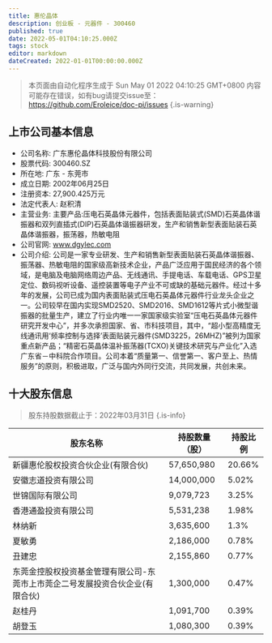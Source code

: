 ```yaml
---
title: 惠伦晶体
description: 创业板 - 元器件 - 300460
published: true
date: 2022-05-01T04:10:25.000Z
tags: stock
editor: markdown
dateCreated: 2022-01-01T00:00:00.000Z
---
```


> 本页面由自动化程序生成于 Sun May 01 2022 04:10:25 GMT+0800
> 内容可能存在错误，如有bug请提交issue至：https://github.com/Eroleice/doc-pi/issues
{.is-warning}

## 上市公司基本信息
- 公司名称: 广东惠伦晶体科技股份有限公司
- 股票代码: 300460.SZ
- 所在地: 广东 - 东莞市
- 成立日期: 2002年06月25日
- 注册资本: 27,900.425万元
- 法定代表人: 赵积清
- 主营业务: 主要产品:压电石英晶体元器件，包括表面贴装式(SMD)石英晶体谐振器和双列直插式(DIP)石英晶体谐振器研发，生产和销售新型表面贴装石英晶体谐振器，振荡器，热敏电阻
- 公司官网: www.dgylec.com
- 公司介绍: 公司是一家专业研发、生产和销售新型表面贴装石英晶体谐振器、振荡器、热敏电阻的国家级高新技术企业，产品广泛应用于国民经济的各个领域，是电脑及电脑网络周边产品、无线通讯、手提电话、车载电话、GPS卫星定位、数码视听设备、遥控装置等电子产业不可或缺的基础元器件。经过十多年的发展，公司已成为国内表面贴装式压电石英晶体元器件行业龙头企业之一。公司较早在国内实现SMD2520、SMD2016、SMD1612等片式小微型谐振器的批量生产，建立了行业内唯一一家国家级实验室“压电石英晶体元器件研究开发中心”，并多次承担国家、省、市科技项目，其中，“超小型高精度无线通讯用‘频率控制与选择’表面贴装元器件(SMD3225，26MHZ)”被列为国家重点新产品；“精密石英晶体温补振荡器(TCXO)关键技术研究与产业化”入选广东省－中科院合作项目。公司本着“质量第一、信誉第一、客户至上、热情服务”的原则，积极进取，广泛与国内外同行交流，共同发展，共创未来。


## 十大股东信息
> 股东持股数据截止于：2022年03月31日
{.is-info}

| 股东名称 | 持股数量（股） | 持股比例 |
| --- | --- | --- |
| 新疆惠伦股权投资合伙企业(有限合伙) | 57,650,980 | 20.66% |
| 安徽志道投资有限公司 | 14,000,000 | 5.02% |
| 世锦国际有限公司 | 9,079,723 | 3.25% |
| 香港通盈投资有限公司 | 5,531,238 | 1.98% |
| 林纳新 | 3,635,600 | 1.3% |
| 夏敏勇 | 2,186,000 | 0.78% |
| 丑建忠 | 2,155,860 | 0.77% |
| 东莞金控股权投资基金管理有限公司-东莞市上市莞企二号发展投资合伙企业(有限合伙) | 1,300,000 | 0.47% |
| 赵桂丹 | 1,091,700 | 0.39% |
| 胡登玉 | 1,080,300 | 0.39% |




